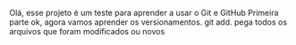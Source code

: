 Olá, esse projeto é um teste para aprender a usar o Git e GitHub
Primeira parte ok, agora vamos aprender os versionamentos.
git add. pega todos os arquivos que foram modificados ou novos